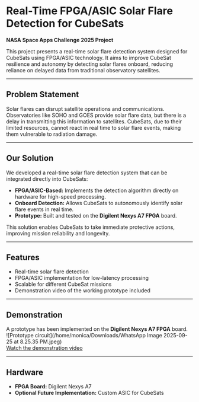 # Real-Time FPGA/ASIC Solar Flare Detection for CubeSats  
**NASA Space Apps Challenge 2025 Project**  

This project presents a real-time solar flare detection system designed for CubeSats using FPGA/ASIC technology. It aims to improve CubeSat resilience and autonomy by detecting solar flares onboard, reducing reliance on delayed data from traditional observatory satellites.  

---

## Problem Statement
Solar flares can disrupt satellite operations and communications. Observatories like SOHO and GOES provide solar flare data, but there is a delay in transmitting this information to satellites. CubeSats, due to their limited resources, cannot react in real time to solar flare events, making them vulnerable to radiation damage.  

---

## Our Solution
We developed a real-time solar flare detection system that can be integrated directly into CubeSats:  
- **FPGA/ASIC-Based:** Implements the detection algorithm directly on hardware for high-speed processing.  
- **Onboard Detection:** Allows CubeSats to autonomously identify solar flare events in real time.  
- **Prototype:** Built and tested on the **Digilent Nexys A7 FPGA** board.  

This solution enables CubeSats to take immediate protective actions, improving mission reliability and longevity.  

---

## Features
- Real-time solar flare detection  
- FPGA/ASIC implementation for low-latency processing  
- Scalable for different CubeSat missions  
- Demonstration video of the working prototype included  

---
## Demonstration
A prototype has been implemented on the **Digilent Nexys A7 FPGA** board.  
![Prototype circuit](/home/monica/Downloads/WhatsApp Image 2025-09-25 at 8.25.35 PM.jpeg)  
[Watch the demonstration video](/home/monica/FLARE/Visuals/Prototype.mp4)  

---

## Hardware
- **FPGA Board:** Digilent Nexys A7  
- **Optional Future Implementation:** Custom ASIC for CubeSats  
